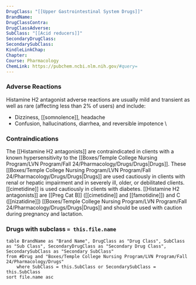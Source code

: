 ```yaml
---
DrugClass: "[[Upper Gastrointestinal System Drugs]]"
BrandName: 
DrugClassContra: 
DrugClassAdverse: 
SubClass: "[[Acid reducers]]"
SecondaryDrugClass: 
SecondarySubClass: 
KindleLinkChap: 
Chapter: 
Course: Pharmacology
ChemLink: https://pubchem.ncbi.nlm.nih.gov/#query=
---
```

### Adverse Reactions 
Histamine H2 antagonist adverse reactions are usually mild and transient as well as rare (affecting less than 2% of users) and include: 
- Dizziness, [[somnolence]], headache 
- Confusion, hallucinations, diarrhea, and reversible impotence
\
### Contraindications
The [[Histamine H2 antagonists]] are contraindicated in clients with a known hypersensitivity to the [[Boxes/Temple College Nursing Program/LVN Program/Fall 24/Pharmacology/Drugs/Drugs|Drugs]]. These [[Boxes/Temple College Nursing Program/LVN Program/Fall 24/Pharmacology/Drugs/Drugs|Drugs]] are used cautiously in clients with renal or hepatic impairment and in severely ill, older, or debilitated clients. [[cimetidine]] is used cautiously in clients with diabetes. [[Histamine H2 antagonists]] are [[Preg Cat B]] ([[cimetidine]] and [[famotidine]]) and C ([[nizatidine]]) [[Boxes/Temple College Nursing Program/LVN Program/Fall 24/Pharmacology/Drugs/Drugs|Drugs]] and should be used with caution during pregnancy and lactation.

### Drugs with subclass `= this.file.name`
```dataview
table BrandName as "Brand Name", DrugClass as "Drug Class", SubClass as "Sub Class", SecondaryDrugClass as "Secondary Drug Class", SecondarySubClass as "Secondary SubClass"
from #Drug and "Boxes/Temple College Nursing Program/LVN Program/Fall 24/Pharmacology/Drugs" 
	where SubClass = this.SubClass or SecondarySubClass = this.SubClass
sort file.name asc
```
